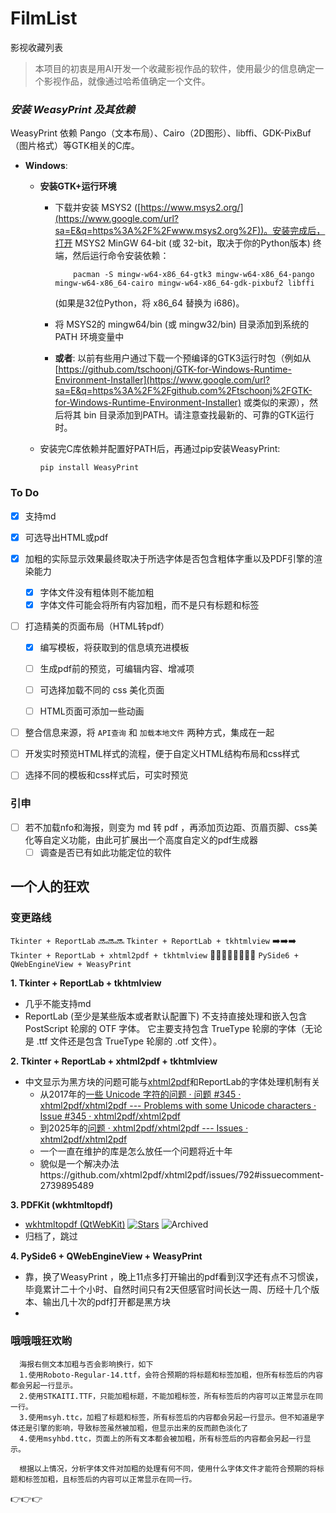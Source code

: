 # FilmList
影视收藏列表
> 本项目的初衷是用AI开发一个收藏影视作品的软件，使用最少的信息确定一个影视作品，就像通过哈希值确定一个文件。


### *安装 WeasyPrint 及其依赖*

WeasyPrint 依赖 Pango（文本布局）、Cairo（2D图形）、libffi、GDK-PixBuf（图片格式）等GTK相关的C库。

- **Windows**:
        
    - **安装GTK+运行环境**
        
        - 下载并安装 MSYS2 ([https://www.msys2.org/](https://www.google.com/url?sa=E&q=https%3A%2F%2Fwww.msys2.org%2F))。安装完成后，打开 MSYS2 MinGW 64-bit (或 32-bit，取决于你的Python版本) 终端，然后运行命令安装依赖：
            
                  pacman -S mingw-w64-x86_64-gtk3 mingw-w64-x86_64-pango mingw-w64-x86_64-cairo mingw-w64-x86_64-gdk-pixbuf2 libffi

          (如果是32位Python，将 x86\_64 替换为 i686)。
            
        - 将 MSYS2的 mingw64/bin (或 mingw32/bin) 目录添加到系统的 PATH 环境变量中
            
        - **或者**: 以前有些用户通过下载一个预编译的GTK3运行时包（例如从 [https://github.com/tschoonj/GTK-for-Windows-Runtime-Environment-Installer](https://www.google.com/url?sa=E&q=https%3A%2F%2Fgithub.com%2Ftschoonj%2FGTK-for-Windows-Runtime-Environment-Installer) 或类似的来源），然后将其 bin 目录添加到PATH。请注意查找最新的、可靠的GTK运行时。
            
        
    - 安装完C库依赖并配置好PATH后，再通过pip安装WeasyPrint:
        
          pip install WeasyPrint


### To Do
- [x] 支持md
- [x] 可选导出HTML或pdf
- [x] 加粗的实际显示效果最终取决于所选字体是否包含粗体字重以及PDF引擎的渲染能力
  - [x] 字体文件没有粗体则不能加粗
  - [x] 字体文件可能会将所有内容加粗，而不是只有标题和标签 
- [ ] 打造精美的页面布局（HTML转pdf）
  - [x] 编写模板，将获取到的信息填充进模板

  - [ ] 生成pdf前的预览，可编辑内容、增减项
  - [ ] 可选择加载不同的 css 美化页面
  - [ ] HTML页面可添加一些动画

- [ ] 整合信息来源，将 `API查询` 和 `加载本地文件` 两种方式，集成在一起
- [ ] 开发实时预览HTML样式的流程，便于自定义HTML结构布局和css样式
- [ ] 选择不同的模板和css样式后，可实时预览


### 引申
- [ ] 若不加载nfo和海报，则变为 md 转 pdf ，再添加页边距、页眉页脚、css美化等自定义功能，由此可扩展出一个高度自定义的pdf生成器
  - [ ] 调查是否已有如此功能定位的软件

## 一个人的狂欢

### 变更路线
`Tkinter + ReportLab` 🔜🔜🔜 `Tkinter + ReportLab + tkhtmlview` ➡️➡️➡️ `Tkinter + ReportLab + xhtml2pdf + tkhtmlview` 🏃‍♀️‍➡️🏃‍♂️‍➡️🏃‍➡️  `PySide6 + QWebEngineView + WeasyPrint`

**1. Tkinter + ReportLab + tkhtmlview**
- 几乎不能支持md
-  ReportLab (至少是某些版本或者默认配置下) 不支持直接处理和嵌入包含 PostScript 轮廓的 OTF 字体。 它主要支持包含 TrueType 轮廓的字体（无论是 .ttf 文件还是包含 TrueType 轮廓的 .otf 文件）。
  
**2. Tkinter + ReportLab + xhtml2pdf + tkhtmlview**
- 中文显示为黑方块的问题可能与[xhtml2pdf](https://github.com/xhtml2pdf/xhtml2pdf)和ReportLab的字体处理机制有关
  - 从2017年的[一些 Unicode 字符的问题 · 问题 #345 · xhtml2pdf/xhtml2pdf --- Problems with some Unicode characters · Issue #345 · xhtml2pdf/xhtml2pdf](https://github.com/xhtml2pdf/xhtml2pdf/issues/345)
  - 到2025年的[问题 · xhtml2pdf/xhtml2pdf --- Issues · xhtml2pdf/xhtml2pdf](https://github.com/xhtml2pdf/xhtml2pdf/issues?q=is%3Aissue%20font)
  - 一个一直在维护的库是怎么放任一个问题将近十年
  - 貌似是一个解决办法https://github.com/xhtml2pdf/xhtml2pdf/issues/792#issuecomment-2739895489
  
**3. PDFKit (wkhtmltopdf)**
- [wkhtmltopdf (QtWebKit)](https://github.com/wkhtmltopdf/wkhtmltopdf)  [![Stars](https://img.shields.io/github/stars/wkhtmltopdf/wkhtmltopdf?style=flat)](https://github.com/wkhtmltopdf/wkhtmltopdf/stargazers)
  ![Archived](https://img.shields.io/badge/Archived-2022--11--22-red?style=flat)
-  归档了，跳过
  
**4. PySide6 + QWebEngineView + WeasyPrint**
- 靠，换了WeasyPrint ，晚上11点多打开输出的pdf看到汉字还有点不习惯诶，毕竟累计二十个小时、自然时间只有2天但感官时间长达一周、历经十几个版本、输出几十次的pdf打开都是黑方块
-  
### 哦哦哦狂欢哟
      海报右侧文本加粗与否会影响换行，如下
      1.使用Roboto-Regular-14.ttf，会符合预期的将标题和标签加粗，但所有标签后的内容都会另起一行显示。
      2.使用STKAITI.TTF，只能加粗标题，不能加粗标签，所有标签后的内容可以正常显示在同一行。
      3.使用msyh.ttc，加粗了标题和标签，所有标签后的内容都会另起一行显示。但不知道是字体还是引擎的影响，导致标签虽然被加粗，但显示出来的反而颜色淡化了
      4.使用msyhbd.ttc，页面上的所有文本都会被加粗，所有标签后的内容都会另起一行显示。
      
      根据以上情况，分析字体文件对加粗的处理有何不同，使用什么字体文件才能符合预期的将标题和标签加粗，且标签后的内容可以正常显示在同一行。
👉👉👉



















